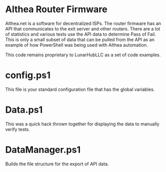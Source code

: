 # Althea Router Firmware
Althea.net is a software for decentralized ISPs. The router firmware has an API that communicates to the exit server and other routers. There are a lot of statistics and various tests use the API data to determine Pass of Fail. This is only a small subset of data that can be pulled from the API as an example of how PowerShell was being used with Althea automation.

This code remains proprietary to LunarHubLLC as a set of code examples.

# config.ps1
This file is your standard configuration file that has the global variables.

# Data.ps1
This was a quick hack thrown together for displaying the data to manually verify tests.

# DataManager.ps1
Builds the file structure for the export of API data.